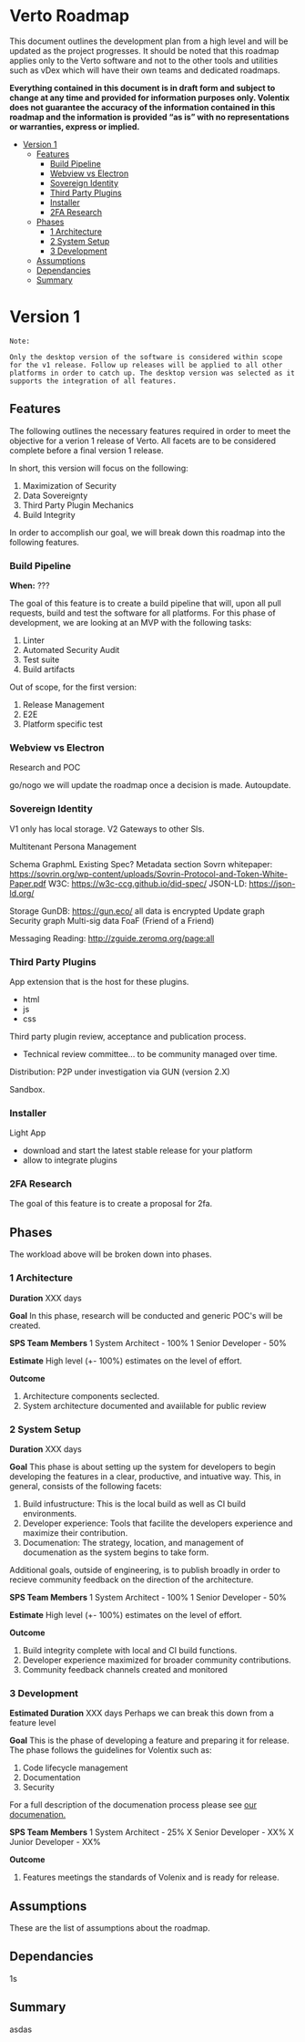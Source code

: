 # Verto Roadmap

This document outlines the development plan from a high level and will be updated as the project progresses. It should be noted that this roadmap applies only to the Verto software and not to the other tools and utilities such as vDex which will have their own teams and dedicated roadmaps.

**Everything contained in this document is in draft form and subject to change at any time and provided for information purposes only. Volentix does not guarantee the accuracy of the information contained in this roadmap and the information is provided “as is” with no representations or warranties, express or implied.**

- [Version 1](#version-1)
  * [Features](#features)
    + [Build Pipeline](#build-pipeline)
    + [Webview vs Electron](#webview-vs-electron)
    + [Sovereign Identity](#sovereign-identity)
    + [Third Party Plugins](#third-party-plugins)
    + [Installer](#installer)
    + [2FA Research](#2fa-research) 
  * [Phases](#phases)
    + [1 Architecture](#1-architecture)
    + [2 System Setup](#2-system-setup)
    + [3 Development](#3-development)
  * [Assumptions](#assumptions)
  * [Dependancies](#dependancies)
  * [Summary](#summary)

# Version 1

```
Note:

Only the desktop version of the software is considered within scope for the v1 release. Follow up releases will be applied to all other platforms in order to catch up. The desktop version was selected as it supports the integration of all features.
```

## Features

The following outlines the necessary features required in order to meet the objective for a verion 1 release of Verto. All facets are to be considered complete before a final version 1 release.

In short, this version will focus on the following: 

1. Maximization of Security
2. Data Sovereignty
3. Third Party Plugin Mechanics
4. Build Integrity

In order to accomplish our goal, we will break down this roadmap into the following features.

### Build Pipeline

**When:** ???

The goal of this feature is to create a build pipeline that will, upon all pull requests, build and test the software for all platforms. For this phase of development, we are looking at an MVP with the following tasks:

1. Linter
2. Automated Security Audit
3. Test suite
4. Build artifacts

Out of scope, for the first version:
1. Release Management
2. E2E 
3. Platform specific test

### Webview vs Electron
Research and POC

go/nogo we will update the roadmap once a decision is made.
Autoupdate.

### Sovereign Identity
V1 only has local storage.
V2 Gateways to other SIs.

Multitenant Persona Management

Schema
  GraphmL
  Existing Spec? Metadata section
    Sovrn whitepaper: 
      https://sovrin.org/wp-content/uploads/Sovrin-Protocol-and-Token-White-Paper.pdf
      W3C: https://w3c-ccg.github.io/did-spec/
      JSON-LD: https://json-ld.org/

Storage
  GunDB: https://gun.eco/
    all data is encrypted
    Update graph
    Security graph
    Multi-sig data
    FoaF (Friend of a Friend)
    
  Messaging Reading: http://zguide.zeromq.org/page:all

### Third Party Plugins

App extension that is the host for these plugins.
- html
- js
- css

Third party plugin review, acceptance and publication process.
 - Technical review committee... to be community managed over time.


Distribution:
  P2P under investigation via GUN (version 2.X)

Sandbox.

### Installer
Light App
- download and start the latest stable release for your platform
- allow to integrate plugins


### 2FA Research

The goal of this feature is to create a proposal for 2fa.

## Phases

The workload above will be broken down into phases.

### 1 Architecture

**Duration**
XXX days

**Goal**
In this phase, research will be conducted and generic POC's will be created.

**SPS Team Members**
1 System Architect - 100%
1 Senior Developer - 50%

**Estimate**
High level (+- 100%) estimates on the level of effort.

**Outcome**
1. Architecture components seclected.
2. System architecture documented and avaiilable for public review

### 2 System Setup

**Duration**
XXX days

**Goal**
This phase is about setting up the system for developers to begin developing the features in a clear, productive, and intuative way. This, in general, consists of the following facets:
1. Build infustructure: This is the local build as well as CI build environments.
2. Developer experience: Tools that facilite the developers experience and maximize their contribution.
3. Documenation: The strategy, location, and management of documenation as the system begins to take form.

Additional goals, outside of engineering, is to publish broadly in order to recieve community feedback on the direction of the architecture.

**SPS Team Members**
1 System Architect - 100%
1 Senior Developer - 50%

**Estimate**
High level (+- 100%) estimates on the level of effort.

**Outcome**
1. Build integrity complete with local and CI build functions.
2. Developer experience maximized for broader community contributions.
3. Community feedback channels created and monitored

### 3 Development

**Estimated Duration**
XXX days
Perhaps we can break this down from a feature level

**Goal**
This is the phase of developing a feature and preparing it for release. The phase follows the guidelines for Volentix such as:
1. Code lifecycle management
2. Documentation
3. Security

For a full description of the documenation process please see [our documenation.](https://volentixdocumenation.readthedocs.io/en/latest/partnership/featureLifecycle.html)

**SPS Team Members**
1 System Architect - 25%
X Senior Developer - XX%
X Junior Developer - XX%

**Outcome**
1. Features meetings the standards of Volenix and is ready for release.

## Assumptions

These are the list of assumptions about the roadmap.

## Dependancies

1s

## Summary

asdas